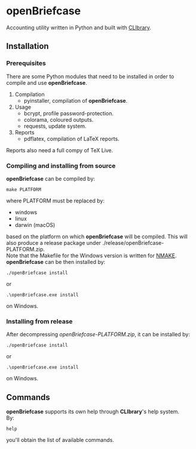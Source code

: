 # openBriefcase

Accounting utility written in Python and built with [CLIbrary](https://github.com/diantonioandrea/CLIbrary).

## Installation

### Prerequisites

There are some Python modules that need to be installed in order to compile and use **openBriefcase**.

1. Compilation
	* pyinstaller, compilation of **openBriefcase**.
2. Usage
	* bcrypt, profile password-protection.
	* colorama, coloured outputs.
	* requests, update system.
3. Reports
	* pdflatex, compilation of LaTeX reports.

Reports also need a full compy of TeX Live.

### Compiling and installing from source

**openBriefcase** can be compiled by:

	make PLATFORM

where PLATFORM must be replaced by:

* windows
* linux
* darwin (macOS)

based on the platform on which **openBriefcase** will be compiled. This will also produce a release package under ./release/openBriefcase-PLATFORM.zip.  
Note that the Makefile for the Windows version is written for [NMAKE](https://learn.microsoft.com/en-gb/cpp/build/reference/nmake-reference?view=msvc-170).  
**openBriefcase** can be then installed by:

	./openBriefcase install

or

	.\openBriefcase.exe install

on Windows.
	
### Installing from release

After decompressing *openBriefcase-PLATFORM.zip*, it can be installed by:

	./openBriefcase install

or

	.\openBriefcase.exe install

on Windows.

## Commands

**openBriefcase** supports its own help through **CLIbrary**'s help system.  
By:

	help

you'll obtain the list of available commands.
